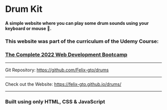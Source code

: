 # Drum Kit

#### A simple website where you can play some drum sounds using your keyboard or mouse 🙂.  
### This website was part of the curriculum of the Udemy Course:  
### [The Complete 2022 Web Development Bootcamp](https://www.udemy.com/course/the-complete-web-development-bootcamp/) 

---

Git Repository: <https://github.com/Felix-gto/drums>

---

Check out the Website: <https://felix-gto.github.io/drums/>

---

### Built using only HTML, CSS & JavaScript
